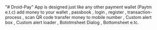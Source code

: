 "# Droid-Pay" 
App is designed just like any other payment wallet (Paytm e.t.c)
add money to your wallet  , passbook , login , register , transaction-process , 
scan QR code transfer money to mobile number  , 
Custom alert box  , Custom alert loader , Bototmsheet Dialog , Bottomsheet e.tc.
